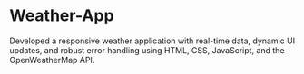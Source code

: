 # Weather-App
Developed a responsive weather application with real-time data, dynamic UI updates, and robust error handling using HTML, CSS, JavaScript, and the OpenWeatherMap API.
